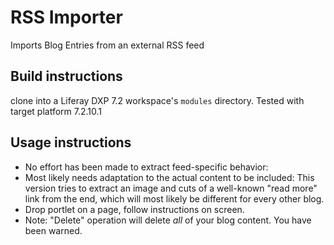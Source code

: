 # RSS Importer

Imports Blog Entries from an external RSS feed

## Build instructions

clone into a Liferay DXP 7.2 workspace's `modules` directory.
Tested with target platform 7.2.10.1

## Usage instructions

* No effort has been made to extract feed-specific behavior:
* Most likely needs adaptation to the actual content to be included: This version tries to extract an image and cuts of a well-known "read more" link from the end, which will most likely be different for every other blog.
* Drop portlet on a page, follow instructions on screen. 
* Note: "Delete" operation will delete _all_ of your blog content. You have been warned.

  
